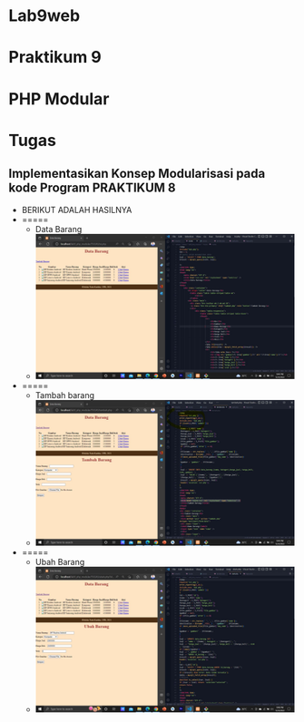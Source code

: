 # Lab9web
# Praktikum 9 
# PHP Modular

# Tugas
## Implementasikan Konsep Modularisasi pada kode Program PRAKTIKUM 8

* BERIKUT ADALAH HASILNYA
* =====
     * Data Barang
     * ![img 1](SS/1.JPG)
* =====
     * Tambah barang
     * ![img 2](SS/2.JPG)
* =====
     * Ubah Barang
     * ![img 3](SS/3.JPG)